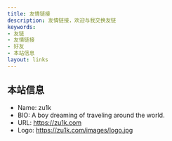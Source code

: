 ```yaml
---
title: 友情链接
description: 友情链接，欢迎与我交换友链
keywords:
- 友链
- 友情链接
- 好友
- 本站信息
layout: links
---
```


## 本站信息

- Name: zu1k
- BIO: A boy dreaming of traveling around the world.
- URL: https://zu1k.com
- Logo: https://zu1k.com/images/logo.jpg
